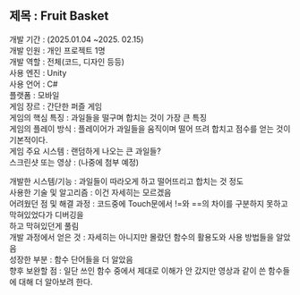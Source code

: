 
## 제목 : Fruit Basket  
개발 기간 : (2025.01.04 ~2025. 02.15)  
개발 인원 : 개인 프로젝트 1명  
개발 역할 : 전체(코드, 디자인 등등)  
사용 엔진 : Unity  
사용 언어 : C#  
플랫폼 : 모바일  
게임 장르 : 간단한 퍼즐 게임  
게임의 핵심 특징 : 과일들을 떨구며 합치는 것이 가장 큰 특징  
게임의 플레이 방식 : 플레이어가 과일들을 움직이며 떨어 뜨려 합치고 점수를 얻는 것이 기본적이다.  
게임 주요 시스템 : 랜덤하게 나오는 큰 과일들?  
스크린샷 또는 영상 : (나중에 첨부 예정)  

개발한 시스템/기능 : 과일들이 따라오게 하고 떨어뜨리고 합치는 것 정도  
사용한 기술 및 알고리즘 : 이건 자세히는 모르겠음  
어려웠던 점 및 해결 과정 : 코드중에 Touch문에서 !=와 ==의 차이를 구분하지 못하고 막혀있었다가 디버깅을  
하고 막혀있던게 풀림  
개발 과정에서 얻은 것 : 자세히는 아니지만 몰랐던 함수의 활용도와 사용 방법들을 알았음  
성장한 부분 : 함수 단어들을 더 알았음  
향후 보완할 점 : 일단 쓰인 함수 중에서 제대로 이해가 안 갔지만 영상과 같이 쓴 함수들에 대해 더 알아보려 한다.